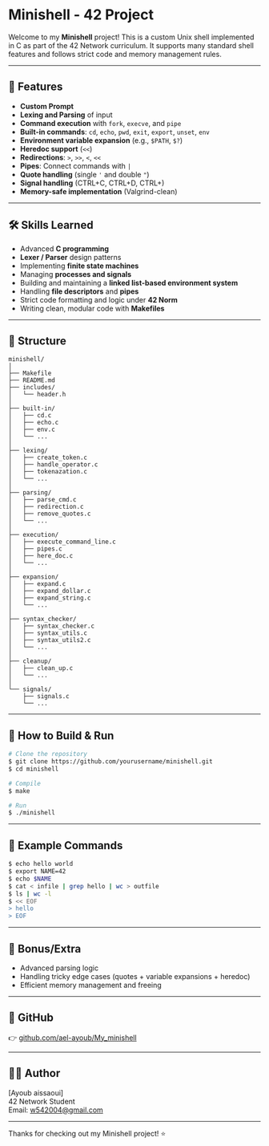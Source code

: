 # Minishell - 42 Project

Welcome to my **Minishell** project! This is a custom Unix shell implemented in C as part of the 42 Network curriculum. It supports many standard shell features and follows strict code and memory management rules.

---

## 🚀 Features

- **Custom Prompt**
- **Lexing and Parsing** of input
- **Command execution** with `fork`, `execve`, and `pipe`
- **Built-in commands**: `cd`, `echo`, `pwd`, `exit`, `export`, `unset`, `env`
- **Environment variable expansion** (e.g., `$PATH`, `$?`)
- **Heredoc support** (`<<`)
- **Redirections**: `>`, `>>`, `<`, `<<`
- **Pipes**: Connect commands with `|`
- **Quote handling** (single `'` and double `"`)
- **Signal handling** (CTRL+C, CTRL+D, CTRL+\)
- **Memory-safe implementation** (Valgrind-clean)

---

## 🛠️ Skills Learned

- Advanced **C programming**
- **Lexer / Parser** design patterns
- Implementing **finite state machines**
- Managing **processes and signals**
- Building and maintaining a **linked list-based environment system**
- Handling **file descriptors** and **pipes**
- Strict code formatting and logic under **42 Norm**
- Writing clean, modular code with **Makefiles**

---

## 📁 Structure

```
minishell/
│
├── Makefile
├── README.md
├── includes/
│   └── header.h
│
├── built-in/
│   ├── cd.c
│   ├── echo.c
│   ├── env.c
│   └── ...
│
├── lexing/
│   ├── create_token.c
│   ├── handle_operator.c
│   ├── tokenazation.c
│   └── ...
│
├── parsing/
│   ├── parse_cmd.c
│   ├── redirection.c
│   ├── remove_quotes.c
│   └── ...
│
├── execution/
│   ├── execute_command_line.c
│   ├── pipes.c
│   ├── here_doc.c
│   └── ...
│
├── expansion/
│   ├── expand.c
│   ├── expand_dollar.c
│   ├── expand_string.c
│   └── ...
│
├── syntax_checker/
│   ├── syntax_checker.c
│   ├── syntax_utils.c
│   ├── syntax_utils2.c
│   └── ...
│
├── cleanup/
│   ├── clean_up.c
│   └── ...
│
└── signals/
    ├── signals.c
    └── ...

```

---

## 🧪 How to Build & Run

```bash
# Clone the repository
$ git clone https://github.com/yourusername/minishell.git
$ cd minishell

# Compile
$ make

# Run
$ ./minishell
```

---

## 🧠 Example Commands

```bash
$ echo hello world
$ export NAME=42
$ echo $NAME
$ cat < infile | grep hello | wc > outfile
$ ls | wc -l
$ << EOF
> hello
> EOF
```

---

## 📎 Bonus/Extra

- Advanced parsing logic
- Handling tricky edge cases (quotes + variable expansions + heredoc)
- Efficient memory management and freeing

---

## 📌 GitHub
👉 [github.com/ael-ayoub/My_minishell](https://github.com/ael-ayoub/My_minishell)

---

## 👨‍💻 Author
[Ayoub aissaoui]  
42 Network Student  
Email: w542004@gmail.com

---

Thanks for checking out my Minishell project! ⭐

